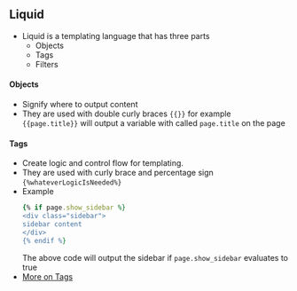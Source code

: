 ## Liquid
- Liquid is a templating language that has three parts
    - Objects
    - Tags
    - Filters

#### Objects
- Signify where to output content
- They are used with double curly braces
    `{{}}` for example `{{page.title}}` will output a variable with called `page.title` on the page

#### Tags
- Create logic and control flow for templating.
- They are used with curly brace and percentage sign
    `{%whateverLogicIsNeeded%}` 
- Example 
    ```ruby
    {% if page.show_sidebar %}
  <div class="sidebar">
    sidebar content
  </div>
    {% endif %}
    ```
    The above code will output the sidebar if `page.show_sidebar` evaluates to true
- [More on Tags](https://jekyllrb.com/docs/liquid/tags/)

